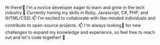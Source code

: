 Hi there!👋 I'm a novice developer eager to learn and grow in the tech industry.🌱 
Currently honing my skills in Ruby, Javascript, C#, PHP, and (HTML/CSS).📫
I'm excited to collaborate with like-minded individuals and contribute to open-source projects. 📫
I'm always looking👀 for new challenges to expand my knowledge and experience, so feel free to reach out and let's code together! 👀
<!---
kimalale/kimalale is a ✨ special ✨ repository because its `README.md` (this file) appears on your GitHub profile.
You can click the Preview link to take a look at your changes.
--->
